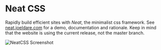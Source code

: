 # Neat CSS

Rapidly build efficient sites with *Neat*, the minimalist css framework. See [neat.joeldare.com](https://neat.joeldare.com) for a demo, documentation and rationale. Keep in mind that the website is using the current release, not the master branch.

![NeatCSS Screenshot](https://neat.joeldare.com/images/neat-screenshot.png)
